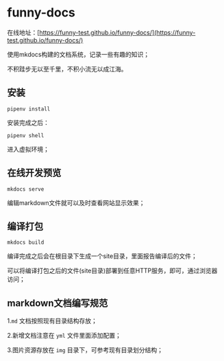 # funny-docs

在线地址：[https://funny-test.github.io/funny-docs/](https://funny-test.github.io/funny-docs/)

使用mkdocs构建的文档系统，记录一些有趣的知识；

不积跬步无以至千里，不积小流无以成江海。

## 安装
```console
pipenv install
```

安装完成之后：

```shell
pipenv shell
```

进入虚拟环境；

## 在线开发预览
```shell
mkdocs serve
```

编辑markdown文件就可以及时查看网站显示效果；

## 编译打包
```shell
mkdocs build
```

编译完成之后会在根目录下生成一个site目录，里面报告编译后的文件；

可以将编译打包之后的文件(site目录)部署到任意HTTP服务，即可，通过浏览器访问；

## markdown文档编写规范
1.`md` 文档按照现有目录结构存放；

2.新增文档注意在 `yml` 文件里面添加配置；

3.图片资源存放在 `img` 目录下，可参考现有目录划分结构；
